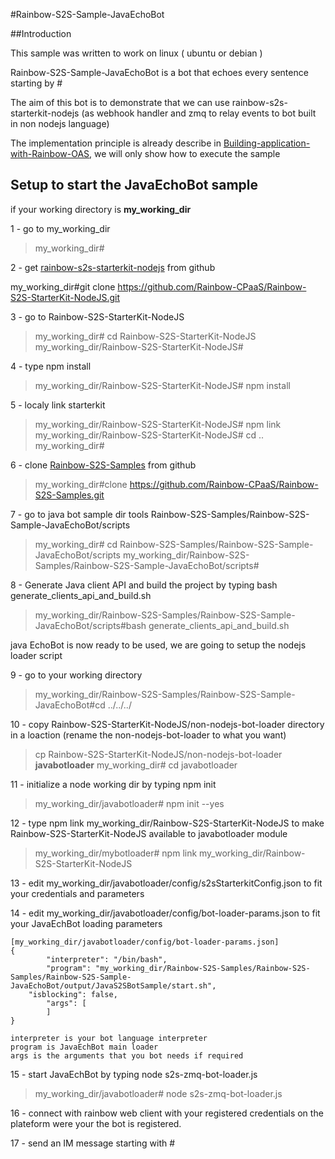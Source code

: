 #Rainbow-S2S-Sample-JavaEchoBot

##Introduction

This sample was written to work on linux ( ubuntu or debian )

Rainbow-S2S-Sample-JavaEchoBot is a bot that echoes every sentence starting by #

The aim of this bot is to demonstrate that we can use rainbow-s2s-starterkit-nodejs (as webhook handler and zmq to relay events to bot built in non nodejs language)

The implementation principle is already describe in [Building-application-with-Rainbow-OAS](../Building-application-with-Rainbow-OAS.md), we will only show how to execute the sample

## Setup to start the JavaEchoBot sample

if your working directory is **my_working_dir**


1 -  go to my_working_dir
> my_working_dir#

2 -   get [rainbow-s2s-starterkit-nodejs](https://github.com/Rainbow-CPaaS/Rainbow-S2S-StarterKit-NodeJS) from github 

my_working_dir#git clone https://github.com/Rainbow-CPaaS/Rainbow-S2S-StarterKit-NodeJS.git

3 -  go to Rainbow-S2S-StarterKit-NodeJS

>my_working_dir# cd Rainbow-S2S-StarterKit-NodeJS
my_working_dir/Rainbow-S2S-StarterKit-NodeJS#

4 - type npm install

>my_working_dir/Rainbow-S2S-StarterKit-NodeJS# npm install

5 - localy link starterkit

>my_working_dir/Rainbow-S2S-StarterKit-NodeJS# npm link
my_working_dir/Rainbow-S2S-StarterKit-NodeJS# cd ..
my_working_dir# 

6 -  clone [Rainbow-S2S-Samples](https://github.com/Rainbow-CPaaS/Rainbow-S2S-Samples) from github

>my_working_dir#clone https://github.com/Rainbow-CPaaS/Rainbow-S2S-Samples.git

7 -  go to java bot sample dir tools Rainbow-S2S-Samples/Rainbow-S2S-Sample-JavaEchoBot/scripts

>my_working_dir# cd Rainbow-S2S-Samples/Rainbow-S2S-Sample-JavaEchoBot/scripts
my_working_dir/Rainbow-S2S-Samples/Rainbow-S2S-Sample-JavaEchoBot/scripts#

8 - Generate Java client API and build the project by typing bash generate_clients_api_and_build.sh

>my_working_dir/Rainbow-S2S-Samples/Rainbow-S2S-Sample-JavaEchoBot/scripts#bash generate_clients_api_and_build.sh

java EchoBot is now ready to be used, we are going to setup the nodejs loader script

9 -  go to your working directory 

>my_working_dir/Rainbow-S2S-Samples/Rainbow-S2S-Sample-JavaEchoBot#cd ../../../

10 -  copy  Rainbow-S2S-StarterKit-NodeJS/non-nodejs-bot-loader directory in a loaction (rename the non-nodejs-bot-loader to what you want)

>cp Rainbow-S2S-StarterKit-NodeJS/non-nodejs-bot-loader **javabotloader**
my_working_dir# cd javabotloader

11 -  initialize a node working dir by typing npm init

>my_working_dir/javabotloader# npm init --yes

12 -  type npm link my_working_dir/Rainbow-S2S-StarterKit-NodeJS to make Rainbow-S2S-StarterKit-NodeJS available to javabotloader module

>my_working_dir/mybotloader# npm link my_working_dir/Rainbow-S2S-StarterKit-NodeJS

13 -  edit my_working_dir/javabotloader/config/s2sStarterkitConfig.json to fit your credentials and parameters


14 -  edit my_working_dir/javabotloader/config/bot-loader-params.json to fit your JavaEchBot loading parameters

```
[my_working_dir/javabotloader/config/bot-loader-params.json]
{
        "interpreter": "/bin/bash",
        "program": "my_working_dir/Rainbow-S2S-Samples/Rainbow-S2S-Samples/Rainbow-S2S-Sample-JavaEchoBot/output/JavaS2SBotSample/start.sh",
	"isblocking": false,
        "args": [
        ]
}

interpreter is your bot language interpreter
program is JavaEchBot main loader
args is the arguments that you bot needs if required

```

15 -  start JavaEchBot by typing node s2s-zmq-bot-loader.js

>my_working_dir/javabotloader# node s2s-zmq-bot-loader.js

16 - connect with rainbow web client with your registered credentials on the plateform were your the bot is registered.

17 - send an IM message starting with #

